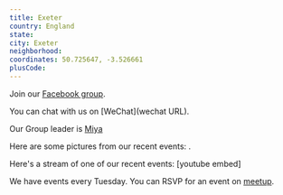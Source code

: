 ```yaml
---
title: Exeter
country: England
state: 
city: Exeter
neighborhood: 
coordinates: 50.725647, -3.526661
plusCode:
---
```

Join our [Facebook group](https://www.facebook.com/groups/free.code.camp.exeter.uk).

You can chat with us on [WeChat](wechat URL).

Our Group leader is [Miya](freecodecamp.org/miya)

Here are some pictures from our recent events:
![]().

Here's a stream of one of our recent events:
[youtube embed]

We have events every Tuesday. You can RSVP for an event on [meetup](meetupurl).
